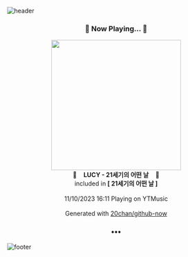 ![header](https://capsule-render.vercel.app/api?type=wave&height=170&section=header&fontColor=090707&fontAlignX=45&fontAlignY=65&fontSize=100)

<h3 align="center">🎵 Now Playing... 🎵</h3>
<p align="center">
  <a href="https://music.youtube.com/watch?v=NrmLcwGjovc">
    <img width="300" src="https://lh3.googleusercontent.com/AOJSJM2DFSwU4EojW4pDgRS_QNFbKjNavm_Y06U4MZsnmEuBjS9nCUd9j1LUFke6GqZ2B6ktOWbBUshOVQ">
  </a>
  <br>
  🎵&nbsp&nbsp&nbsp <b>LUCY - 21세기의 어떤 날</b> &nbsp&nbsp&nbsp🎵
  <br>
  included in <b>[ 21세기의 어떤 날 ]</b>
  
  <br />
  <br />
  11/10/2023 16:11 Playing on YTMusic
  <br />
  <br />
  Generated with <a href="https://github.com/20chan/github-now">20chan/github-now</a>
</p>

<h3 align="center">•••</h3>

![footer](https://capsule-render.vercel.app/api?type=wave&height=150&section=footer)
